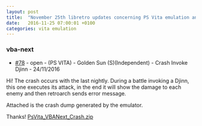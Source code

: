 ```yaml
---
layout: post
title:  "November 25th libretro updates concerning PS Vita emulation and emulators"
date:   2016-11-25 07:00:01 +0100
categories: vita emulation
---
```


### vba-next
- [#78](https://github.com/libretro/vba-next/issues/78) - open - (PS VITA) - Golden Sun (S)(Independent) - Crash Invoke Djinn - 24/11/2016

Hi! The crash occurs with the last nightly. During a battle invoking a Djinn, this one executes its attack, in the end it will show the damage to each enemy and then retroarch sends error message.

Attached is the crash dump generated by the emulator.

Thanks!
[PsVita_VBANext_Crash.zip](https://github.com/libretro/vba-next/files/611236/PsVita_VBANext_Crash.zip)


